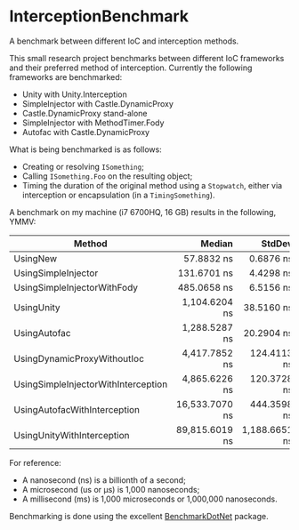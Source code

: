 # InterceptionBenchmark
A benchmark between different IoC and interception methods.

This small research project benchmarks between different IoC frameworks and their preferred method of interception. Currently the following frameworks are benchmarked:
* Unity with Unity.Interception
* SimpleInjector with Castle.DynamicProxy
* Castle.DynamicProxy stand-alone
* SimpleInjector with MethodTimer.Fody
* Autofac with Castle.DynamicProxy

What is being benchmarked is as follows:
* Creating or resolving `ISomething`;
* Calling `ISomething.Foo` on the resulting object;
* Timing the duration of the original method using a `Stopwatch`, either via interception or encapsulation (in a `TimingSomething`).

A benchmark on my machine (i7 6700HQ, 16 GB) results in the following, YMMV:

Method |         Median |        StdDev |   Scaled | Place |
------------------------------------ |--------------: |-------------: |--------: |-----: |
UsingNew |     57.8832 ns |     0.6876 ns |     1.00 |     1 |
UsingSimpleInjector |    131.6701 ns |     4.4298 ns |     2.27 |     2 |
UsingSimpleInjectorWithFody |    485.0658 ns |     6.5156 ns |     8.38 |     3 |
UsingUnity |  1,104.6204 ns |    38.5160 ns |    19.08 |     4 |
UsingAutofac |  1,288.5287 ns |    20.2904 ns |    22.26 |     5 |
UsingDynamicProxyWithoutIoc |  4,417.7852 ns |   124.4113 ns |    76.32 |     6 |
UsingSimpleInjectorWithInterception |  4,865.6226 ns |   120.3728 ns |    84.06 |     7 |
UsingAutofacWithInterception | 16,533.7070 ns |   444.3598 ns |   285.64 |     8 |
UsingUnityWithInterception | 89,815.6019 ns | 1,188.6651 ns | 1,551.67 |     9 |

For reference:

* A nanosecond (ns) is a billionth of a second;
* A microsecond (us or µs) is 1,000 nanoseconds;
* A millisecond (ms) is 1,000 microseconds or 1,000,000 nanoseconds.

Benchmarking is done using the excellent [BenchmarkDotNet](https://github.com/PerfDotNet/BenchmarkDotNet) package.
